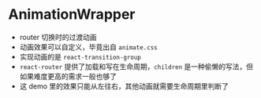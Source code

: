 # AnimationWrapper  

- router 切换时的过渡动画
- 动画效果可以自定义，毕竟出自 `animate.css`
- 实现动画的是 `react-transition-group`
- `react-router` 提供了加载和写在生命周期，`children` 是一种偷懒的写法，但如果难度更高的需求一般也够了
- 这 demo 里的效果只能从左往右，其他动画就需要生命周期里判断了